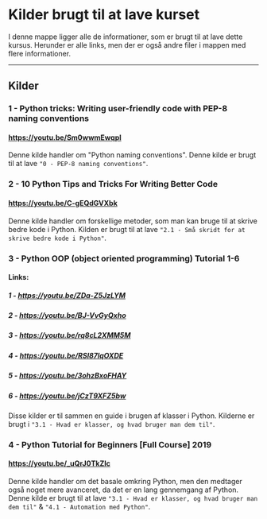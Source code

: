 # Kilder brugt til at lave kurset
I denne mappe ligger alle de informationer, som er brugt til at lave dette kursus. Herunder er alle links, men der er også andre filer i mappen med flere informationer.

---

## Kilder

### 1 - Python tricks: Writing user-friendly code with PEP-8 naming conventions
#### https://youtu.be/Sm0wwmEwqpI
Denne kilde handler om "Python naming conventions". Denne kilde er brugt til at lave `"0 - PEP-8 naming conventions"`.

### 2 - 10 Python Tips and Tricks For Writing Better Code
#### https://youtu.be/C-gEQdGVXbk
Denne kilde handler om forskellige metoder, som man kan bruge til at skrive bedre kode i Python. Kilden er brugt til at lave `"2.1 - Små skridt for at skrive bedre kode i Python"`.

### 3 - Python OOP (object oriented programming) Tutorial 1-6
#### Links:
##### 1 - https://youtu.be/ZDa-Z5JzLYM
##### 2 - https://youtu.be/BJ-VvGyQxho
##### 3 - https://youtu.be/rq8cL2XMM5M
##### 4 - https://youtu.be/RSl87lqOXDE
##### 5 - https://youtu.be/3ohzBxoFHAY
##### 6 - https://youtu.be/jCzT9XFZ5bw
Disse kilder er til sammen en guide i brugen af klasser i Python. Kilderne er brugt i `"3.1 - Hvad er klasser, og hvad bruger man dem til"`.

### 4 - Python Tutorial for Beginners [Full Course] 2019
#### https://youtu.be/_uQrJ0TkZlc
Denne kilde handler om det basale omkring Python, men den medtager også noget mere avanceret, da det er en lang gennemgang af Python. Denne kilde er brugt til at lave `"3.1 - Hvad er klasser, og hvad bruger man dem til"` & `"4.1 - Automation med Python"`.

